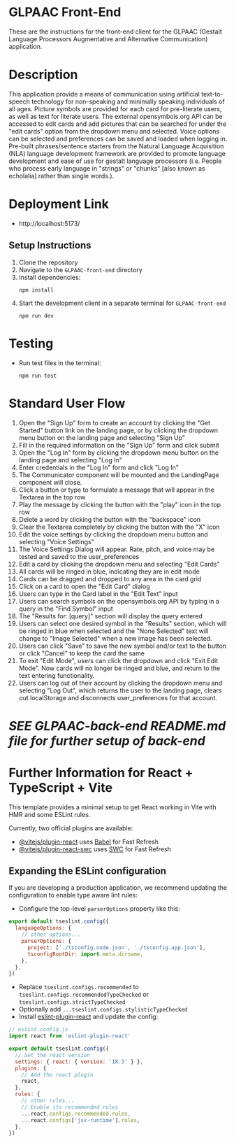 # GLPAAC Front-End
These are the instructions for the front-end client for the GLPAAC (Gestalt Language Processors Augmentative and Alternative Communication) application.

# Description
This application provide a means of communication using artificial text-to-speech technology for non-speaking and minimally speaking individuals of all ages. Picture symbols are provided for each card for pre-literate users, as well as text for literate users. The external opensymbols.org API can be accessed to edit cards and add pictures that can be searched for under the "edit cards" option from the dropdown menu and selected. Voice options can be selected and preferences can be saved and loaded when logging in. Pre-built phrases/sentence starters from the Natural Language Acquisition (NLA) language development framework are provided to promote language development and ease of use for gestalt language processors (i.e. People who process early language in "strings" or "chunks" [also known as echolalia] rather than single words.).

# Deployment Link
- http://localhost:5173/

## Setup Instructions
1. Clone the repository
2. Navigate to the `GLPAAC-front-end` directory
3. Install dependencies:
   ```
   npm install
   ```
4. Start the development client in a separate terminal for `GLPAAC-front-end`
   ```
   npm run dev
   ```

# Testing
- Run test files in the terminal:
   ```
   npm run test
   ```
# Standard User Flow
1. Open the "Sign Up" form to create an account by clicking the "Get Started" button link on the landing page, or by clicking the dropdown menu button on the landing page and selecting "Sign Up"
2. Fill in the required information on the "Sign Up" form and click submit
3. Open the "Log In" form by clicking the dropdown menu button on the landing page and selecting "Log In"
4. Enter credentials in the "Log In" form and click "Log In"
5. The Communicator component will be mounted and the LandingPage component will close.
6. Click a button or type to formulate a message that will appear in the Textarea in the top row
7. Play the message by clicking the button with the "play" icon in the top row
8. Delete a word by clicking the button with the "backspace" icon
9. Clear the Textarea completely by clicking the button with the "X" icon
10. Edit the voice settings by clicking the dropdown menu button and selecting "Voice Settings"
11. The Voice Settings Dialog will appear. Rate, pitch, and voice may be tested and saved to the user_preferences
12. Edit a card by clicking the dropdown menu and selecting "Edit Cards"
13. All cards will be ringed in blue, indicating they are in edit mode
14. Cards can be dragged and dropped to any area in the card grid
15. Click on a card to open the "Edit Card" dialog
16. Users can type in the Card label in the "Edit Text" input
17. Users can search symbols on the opensymbols.org API by typing in a query in the "Find Symbol" input
18. The "Results for: [query]" section will display the query entered
18. Users can select one desired symbol in the "Results" section, which will be ringed in blue when selected and the "None Selected" text will change to "Image Selected" when a new image has been selected.
19. Users can click "Save" to save the new symbol and/or text to the button or click "Cancel" to keep the card the same
20. To exit "Edit Mode", users can click the dropdown and click "Exit Edit Mode". Now cards will no longer be ringed and blue, and return to the text entering functionality.
21. Users can log out of their account by clicking the dropdown menu and selecting "Log Out", which returns the user to the landing page, clears out localStorage and disconnects user_preferences for that account.

# ***SEE GLPAAC-back-end README.md file for further setup of back-end***










# Further Information for React + TypeScript + Vite

This template provides a minimal setup to get React working in Vite with HMR and some ESLint rules.

Currently, two official plugins are available:

- [@vitejs/plugin-react](https://github.com/vitejs/vite-plugin-react/blob/main/packages/plugin-react/README.md) uses [Babel](https://babeljs.io/) for Fast Refresh
- [@vitejs/plugin-react-swc](https://github.com/vitejs/vite-plugin-react-swc) uses [SWC](https://swc.rs/) for Fast Refresh

## Expanding the ESLint configuration

If you are developing a production application, we recommend updating the configuration to enable type aware lint rules:

- Configure the top-level `parserOptions` property like this:

```js
export default tseslint.config({
  languageOptions: {
    // other options...
    parserOptions: {
      project: ['./tsconfig.node.json', './tsconfig.app.json'],
      tsconfigRootDir: import.meta.dirname,
    },
  },
})
```

- Replace `tseslint.configs.recommended` to `tseslint.configs.recommendedTypeChecked` or `tseslint.configs.strictTypeChecked`
- Optionally add `...tseslint.configs.stylisticTypeChecked`
- Install [eslint-plugin-react](https://github.com/jsx-eslint/eslint-plugin-react) and update the config:

```js
// eslint.config.js
import react from 'eslint-plugin-react'

export default tseslint.config({
  // Set the react version
  settings: { react: { version: '18.3' } },
  plugins: {
    // Add the react plugin
    react,
  },
  rules: {
    // other rules...
    // Enable its recommended rules
    ...react.configs.recommended.rules,
    ...react.configs['jsx-runtime'].rules,
  },
})
```
